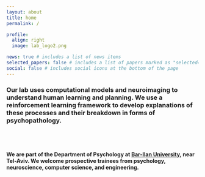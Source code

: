 ```yaml
---
layout: about
title: home
permalink: /

profile:
  align: right
  image: lab_logo2.png

news: true # includes a list of news items
selected_papers: false # includes a list of papers marked as "selected={true}"
social: false # includes social icons at the bottom of the page
---
```


### Our lab uses **computational models** and **neuroimaging** to understand human **learning** and **planning**. We use a reinforcement learning framework to develop explanations of these processes and their breakdown in forms of **psychopathology**.

<br/>
<br/>

#### We are part of the Department of Psychology at [Bar-Ilan University](https://psychology.biu.ac.il/en), near Tel-Aviv. We welcome prospective trainees from psychology, neuroscience, computer science, and engineering.

<br/>

